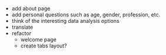 - add about page
- add personal questions such as age, gender, profession, etc.
- think of the interesting data analysis options
- translate
- refactor
  - welcome page
  - create tabs layout?